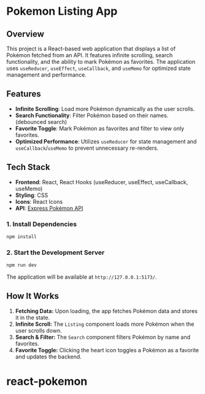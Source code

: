 # Pokemon Listing App

## Overview

This project is a React-based web application that displays a list of Pokémon fetched from an API. It features infinite scrolling, search functionality, and the ability to mark Pokémon as favorites. The application uses `useReducer`, `useEffect`, `useCallback`, and `useMemo` for optimized state management and performance.

## Features

- **Infinite Scrolling**: Load more Pokémon dynamically as the user scrolls.
- **Search Functionality**: Filter Pokémon based on their names. (debounced search)
- **Favorite Toggle**: Mark Pokémon as favorites and filter to view only favorites.
- **Optimized Performance**: Utilizes `useReducer` for state management and `useCallback`/`useMemo` to prevent unnecessary re-renders.

## Tech Stack

- **Frontend**: React, React Hooks (useReducer, useEffect, useCallback, useMemo)
- **Styling**: CSS
- **Icons**: React Icons
- **API**: [Express Pokémon API](https://pokemon-api-agde.onrender.com/)

### 1. Install Dependencies

```bash
npm install
```

### 2. Start the Development Server

```bash
npm run dev
```

The application will be available at `http://127.0.0.1:5173/`.

## How It Works

1. **Fetching Data:** Upon loading, the app fetches Pokémon data and stores it in the state.
2. **Infinite Scroll:** The `Listing` component loads more Pokémon when the user scrolls down.
3. **Search & Filter:** The `Search` component filters Pokémon by name and favorites.
4. **Favorite Toggle:** Clicking the heart icon toggles a Pokémon as a favorite and updates the backend.

# react-pokemon
